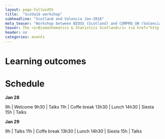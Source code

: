 ```yaml
---
layout: page-fullwidth
title:  "ScoVa16 workshop"
subheadline: "Scotland and Valencia Jan-2016"
meta_teaser: "Workshop between BIOSS (Scotland) and COMPRO_UN (Valencia)."
teaser: The <i>Biomathematics & Statistics Scotland</i> (<a href="http://www.bioss.ac.uk/">BIOSS</a>) and VABAR research groups meeting 28 and 29 january 2016
header: no
categories: events
---
```


# Learning outcomes

# Schedule

**Jan 28**

9h | Welcome
9h30 | Talks
11h | Coffe break
13h30 | Lunch
14h30 | Siesta
15h | Talks


**Jan 29**

9h | Talks
11h | Coffe break
13h30 | Lunch
14h30 | Siesta
15h | Talks


